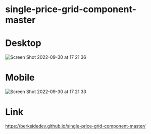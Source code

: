 # single-price-grid-component-master

# Desktop
![Screen Shot 2022-09-30 at 17 21 36](https://user-images.githubusercontent.com/73247644/193290946-dd4acadf-e99b-4e66-9d1c-b783d50df8cd.png)

# Mobile
![Screen Shot 2022-09-30 at 17 21 33](https://user-images.githubusercontent.com/73247644/193290969-45e97985-f7a1-4ee1-9d80-71821aa4fa17.png)

# Link
https://berksidedev.github.io/single-price-grid-component-master/
